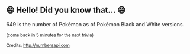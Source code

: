 ## 😄 Hello! Did you know that... 😄
649 is the number of Pokémon as of Pokémon Black and White versions.

<sup>(come back in 5 minutes for the next trivia)</sup>


<sup>Credits: http://numbersapi.com</sup>
